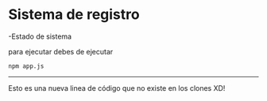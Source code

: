 <h1>Sistema de registro</h1>

-Estado de sistema

para ejecutar debes de ejecutar


`npm app.js`


___
Esto es una nueva linea de código que no existe en los clones XD!


